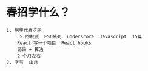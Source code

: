 # 春招学什么？

    1. 阿里代表冴羽
        JS 的权威  ES6系列  underscore  Javascript  15篇
        React 写一个项目  React hooks  
        源码 + 算法
        2 个月左右
    2. 字节  山月
        
